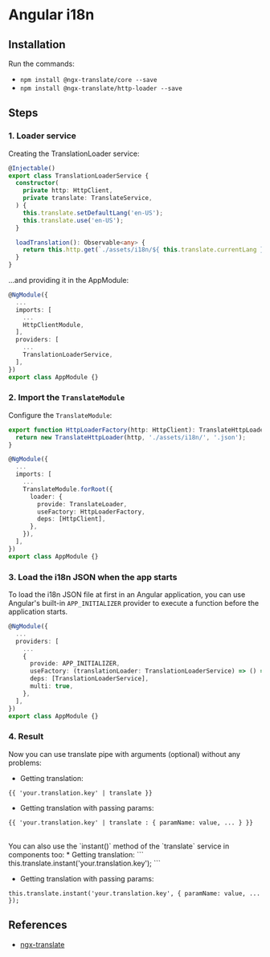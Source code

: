 # Angular i18n

## Installation

Run the commands:
* `npm install @ngx-translate/core --save`
* `npm install @ngx-translate/http-loader --save`

## Steps
### 1. Loader service
Creating the TranslationLoader service:
```ts
@Injectable()
export class TranslationLoaderService {
  constructor(
    private http: HttpClient,
    private translate: TranslateService,
  ) {
    this.translate.setDefaultLang('en-US');
    this.translate.use('en-US');
  }

  loadTranslation(): Observable<any> {
    return this.http.get(`./assets/i18n/${ this.translate.currentLang }.json`);
  }
}
```

...and providing it in the AppModule:

```ts
@NgModule({
  ...
  imports: [
    ...
    HttpClientModule,
  ],
  providers: [
    ...
    TranslationLoaderService,
  ],
})
export class AppModule {}
```

### 2. Import the `TranslateModule`
Configure the `TranslateModule`:

```ts
export function HttpLoaderFactory(http: HttpClient): TranslateHttpLoader {
  return new TranslateHttpLoader(http, './assets/i18n/', '.json');
}

@NgModule({
  ...
  imports: [
    ...
    TranslateModule.forRoot({
      loader: {
        provide: TranslateLoader,
        useFactory: HttpLoaderFactory,
        deps: [HttpClient],
      },
    }),
  ],
})
export class AppModule {}
```

### 3. Load the i18n JSON when the app starts

To load the i18n JSON file at first in an Angular application, you can use Angular's built-in `APP_INITIALIZER` provider
to execute a function before the application starts.

```ts
@NgModule({
  ...
  providers: [
    ...
    {
      provide: APP_INITIALIZER,
      useFactory: (translationLoader: TranslationLoaderService) => () => translationLoader.loadTranslation(),
      deps: [TranslationLoaderService],
      multi: true,
    },
  ],
})
export class AppModule {}
```

### 4. Result
Now you can use translate pipe with arguments (optional) without any problems:
* Getting translation:
```
{{ 'your.translation.key' | translate }}
```

* Getting translation with passing params:
```
{{ 'your.translation.key' | translate : { paramName: value, ... } }}
```

<br/>
You can also use the `instant()` method of the `translate` service in components too:
* Getting translation:
```
this.translate.instant('your.translation.key');
```

* Getting translation with passing params:
```
this.translate.instant('your.translation.key', { paramName: value, ... });
```

## References
- [ngx-translate](https://github.com/ngx-translate/core)
